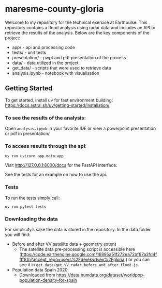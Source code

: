 # maresme-county-gloria

Welcome to my repository for the technical exercise at Earthpulse. This repository contains a flood analysis using radar data and includes an API to retrieve the results of the analysis. Below are the key components of the project:
- app/ - api and processing code
- tests/ - unit tests
- presentation/ - pwpt and pdf presentation of the process
- data/ - data utilized in the project
- get_data/ - scripts that were used to retrieve data
- analysis.ipynb - notebook with visualisation

## Getting Started

To get started, install uv for fast environment building:
https://docs.astral.sh/uv/getting-started/installation/

### To see the results of the analysis:

Open `analysis.ipynb` in your favorite IDE or view a powerpoint presentation or pdf in presentation/

### To access results through the api:

```
uv run uvicorn app.main:app
```
Visit http://127.0.0.1:8000/docs for the FastAPI interface: 

See the tests for an example on how to use the api.

### Tests

To run the tests simply call:
```commandline
uv run pytest tests
```

### Downloading the data

For simplicity’s sake the data is stored in the repository.
In the data folder you will find:
- Before and after VV satellite data + geometry extent
  - The satellite data pre-processing script is accessible here (https://code.earthengine.google.com/16895a51f272ea72bf87a3fd4ffff81b?accept_repo=users%2Fderekvdven%2Fgloria
) or you can see it in `get_data/get_VV_radar_before_and_after_flood.js`
- Population data Spain 2020
  - Downloaded from https://data.humdata.org/dataset/worldpop-population-density-for-spain




